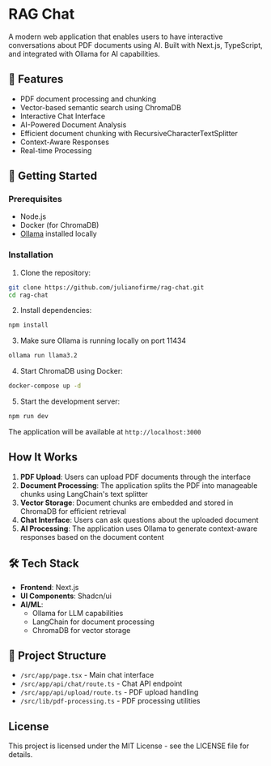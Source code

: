 # RAG Chat

A modern web application that enables users to have interactive conversations about PDF documents using AI. Built with Next.js, TypeScript, and integrated with Ollama for AI capabilities.

## 🌟 Features

- PDF document processing and chunking
- Vector-based semantic search using ChromaDB
- Interactive Chat Interface
- AI-Powered Document Analysis
- Efficient document chunking with RecursiveCharacterTextSplitter
- Context-Aware Responses
- Real-time Processing

## 🚀 Getting Started

### Prerequisites

- Node.js
- Docker (for ChromaDB)
- [Ollama](https://ollama.com/) installed locally

### Installation

1. Clone the repository:
```bash
git clone https://github.com/julianofirme/rag-chat.git
cd rag-chat
```

2. Install dependencies:
```bash
npm install
```

3. Make sure Ollama is running locally on port 11434
```bash
ollama run llama3.2
```

4. Start ChromaDB using Docker:
```bash
docker-compose up -d
```

5. Start the development server:
```bash
npm run dev
```

The application will be available at `http://localhost:3000`

## How It Works

1. **PDF Upload**: Users can upload PDF documents through the interface
2. **Document Processing**: The application splits the PDF into manageable chunks using LangChain's text splitter
3. **Vector Storage**: Document chunks are embedded and stored in ChromaDB for efficient retrieval
4. **Chat Interface**: Users can ask questions about the uploaded document
5. **AI Processing**: The application uses Ollama to generate context-aware responses based on the document content

## 🛠 Tech Stack

- **Frontend**: Next.js
- **UI Components**: Shadcn/ui
- **AI/ML**: 
  - Ollama for LLM capabilities
  - LangChain for document processing
  - ChromaDB for vector storage

## 🔧 Project Structure

- `/src/app/page.tsx` - Main chat interface
- `/src/app/api/chat/route.ts` - Chat API endpoint
- `/src/app/api/upload/route.ts` - PDF upload handling
- `/src/lib/pdf-processing.ts` - PDF processing utilities

## License

This project is licensed under the MIT License - see the LICENSE file for details.
